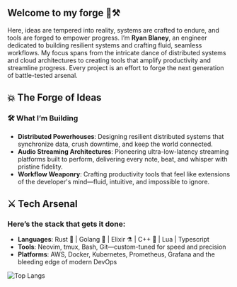 ## Welcome to my forge 🌋⚒️

Here, ideas are tempered into reality, systems are crafted to endure, and tools are forged to empower progress. I’m **Ryan Blaney**, an engineer dedicated to building resilient systems and crafting fluid, seamless workflows.
My focus spans from the intricate dance of distributed systems and cloud architectures to creating tools that amplify productivity and streamline progress. Every project is an effort to forge the next generation of battle-tested arsenal.

## 💥 The Forge of Ideas
### 🛠 What I’m Building
- **Distributed Powerhouses**: Designing resilient distributed systems that synchronize data, crush downtime, and keep the world connected.
- **Audio Streaming Architectures**: Pioneering ultra-low-latency streaming platforms built to perform, delivering every note, beat, and whisper with pristine fidelity.
- **Workflow Weaponry**: Crafting productivity tools that feel like extensions of the developer's mind—fluid, intuitive, and impossible to ignore.

## ⚔️ Tech Arsenal
### Here’s the stack that gets it done:
- **Languages**: Rust 🦀 | Golang 🐹 | Elixir ⚗️ | C++ 💎 | Lua | Typescript
- **Tools**: Neovim, tmux, Bash, Git—custom-tuned for speed and precision
- **Platforms**: AWS, Docker, Kubernetes, Prometheus, Grafana and the bleeding edge of modern DevOps

![Top Langs](https://github-readme-stats.vercel.app/api/top-langs/?username=RyanBlaney&layout=compact&langs_count=10&theme=aura_dark)
